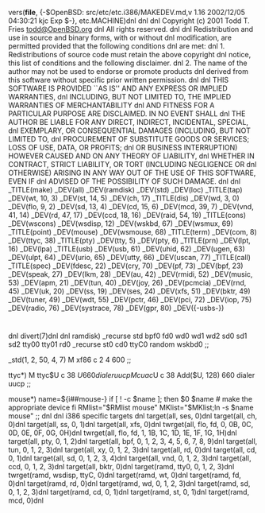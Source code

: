 vers(__file__,
	{-$OpenBSD: src/etc/etc.i386/MAKEDEV.md,v 1.16 2002/12/05 04:30:21 kjc Exp $-},
etc.MACHINE)dnl
dnl
dnl Copyright (c) 2001 Todd T. Fries <todd@OpenBSD.org>
dnl All rights reserved.
dnl
dnl Redistribution and use in source and binary forms, with or without
dnl modification, are permitted provided that the following conditions
dnl are met:
dnl 1. Redistributions of source code must retain the above copyright
dnl    notice, this list of conditions and the following disclaimer.
dnl 2. The name of the author may not be used to endorse or promote products
dnl    derived from this software without specific prior written permission.
dnl
dnl THIS SOFTWARE IS PROVIDED ``AS IS'' AND ANY EXPRESS OR IMPLIED WARRANTIES,
dnl INCLUDING, BUT NOT LIMITED TO, THE IMPLIED WARRANTIES OF MERCHANTABILITY
dnl AND FITNESS FOR A PARTICULAR PURPOSE ARE DISCLAIMED.  IN NO EVENT SHALL
dnl THE AUTHOR BE LIABLE FOR ANY DIRECT, INDIRECT, INCIDENTAL, SPECIAL,
dnl EXEMPLARY, OR CONSEQUENTIAL DAMAGES (INCLUDING, BUT NOT LIMITED TO,
dnl PROCUREMENT OF SUBSTITUTE GOODS OR SERVICES; LOSS OF USE, DATA, OR PROFITS;
dnl OR BUSINESS INTERRUPTION) HOWEVER CAUSED AND ON ANY THEORY OF LIABILITY,
dnl WHETHER IN CONTRACT, STRICT LIABILITY, OR TORT (INCLUDING NEGLIGENCE OR
dnl OTHERWISE) ARISING IN ANY WAY OUT OF THE USE OF THIS SOFTWARE, EVEN IF
dnl ADVISED OF THE POSSIBILITY OF SUCH DAMAGE.
dnl
dnl
_TITLE(make)
_DEV(all)
_DEV(ramdisk)
_DEV(std)
_DEV(loc)
_TITLE(tap)
_DEV(wt, 10, 3)
_DEV(st, 14, 5)
_DEV(ch, 17)
_TITLE(dis)
_DEV(wd, 3, 0)
_DEV(flo, 9, 2)
_DEV(sd, 13, 4)
_DEV(cd, 15, 6)
_DEV(mcd, 39, 7)
_DEV(vnd, 41, 14)
_DEV(rd, 47, 17)
_DEV(ccd, 18, 16)
_DEV(raid, 54, 19)
_TITLE(cons)
_DEV(wscons)
_DEV(wsdisp, 12)
_DEV(wskbd, 67)
_DEV(wsmux, 69)
_TITLE(point)
_DEV(mouse)
_DEV(wsmouse, 68)
_TITLE(term)
_DEV(com, 8)
_DEV(ttyc, 38)
_TITLE(pty)
_DEV(tty, 5)
_DEV(pty, 6)
_TITLE(prn)
_DEV(lpt, 16)
_DEV(lpa)
_TITLE(usb)
_DEV(usb, 61)
_DEV(uhid, 62)
_DEV(ugen, 63)
_DEV(ulpt, 64)
_DEV(urio, 65)
_DEV(utty, 66)
_DEV(uscan, 77)
_TITLE(call)
_TITLE(spec)
_DEV(fdesc, 22)
_DEV(cry, 70)
_DEV(pf, 73)
_DEV(bpf, 23)
_DEV(speak, 27)
_DEV(lkm, 28)
_DEV(au, 42)
_DEV(rmidi, 52)
_DEV(music, 53)
_DEV(apm, 21)
_DEV(tun, 40)
_DEV(joy, 26)
_DEV(pcmcia)
_DEV(rnd, 45)
_DEV(uk, 20)
_DEV(ss, 19)
_DEV(ses, 24)
_DEV(xfs, 51)
_DEV(bktr, 49)
_DEV(tuner, 49)
_DEV(wdt, 55)
_DEV(pctr, 46)
_DEV(pci, 72)
_DEV(iop, 75)
_DEV(radio, 76)
_DEV(systrace, 78)
_DEV(gpr, 80)
_DEV({-usbs-})
#
dnl
divert(7)dnl
dnl
ramdisk)
	_recurse std bpf0 fd0 wd0 wd1 wd2 sd0 sd1 sd2 tty00 tty01 rd0
	_recurse st0 cd0 ttyC0 random wskbd0
	;;

_std(1, 2, 50, 4, 7)
	M xf86		c 2 4 600
	;;

ttyc*)
	M ttyc$U c 38 $U 660 dialer uucp
	M cuac$U c 38 Add($U, 128) 660 dialer uucp
	;;

mouse*)
	name=${i##mouse-}
	if [ ! -c $name ]; then
		$0 $name	# make the appropriate device
	fi
	RMlist="$RMlist mouse"
	MKlist="$MKlist;ln -s $name mouse"
	;;
dnl
dnl i386 specific targets
dnl
target(all, ses, 0)dnl
target(all, ch, 0)dnl
target(all, ss, 0, 1)dnl
target(all, xfs, 0)dnl
twrget(all, flo, fd, 0, 0B, 0C, 0D, 0E, 0F, 0G, 0H)dnl
twrget(all, flo, fd, 1, 1B, 1C, 1D, 1E, 1F, 1G, 1H)dnl
target(all, pty, 0, 1, 2)dnl
target(all, bpf, 0, 1, 2, 3, 4, 5, 6, 7, 8, 9)dnl
target(all, tun, 0, 1, 2, 3)dnl
target(all, xy, 0, 1, 2, 3)dnl
target(all, rd, 0)dnl
target(all, cd, 0, 1)dnl
target(all, sd, 0, 1, 2, 3, 4)dnl
target(all, vnd, 0, 1, 2, 3)dnl
target(all, ccd, 0, 1, 2, 3)dnl
target(all, bktr, 0)dnl
target(ramd, tty0, 0, 1, 2, 3)dnl
twrget(ramd, wsdisp, ttyC, 0)dnl
target(ramd, wt, 0)dnl
target(ramd, fd, 0)dnl
target(ramd, rd, 0)dnl
target(ramd, wd, 0, 1, 2, 3)dnl
target(ramd, sd, 0, 1, 2, 3)dnl
target(ramd, cd, 0, 1)dnl
target(ramd, st, 0, 1)dnl
target(ramd, mcd, 0)dnl

